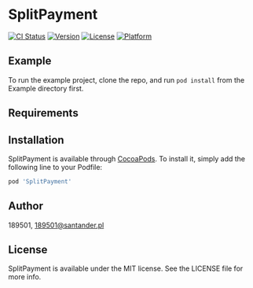 # SplitPayment

[![CI Status](https://img.shields.io/travis/187830/SplitPayment.svg?style=flat)](https://travis-ci.org/187830/SplitPayment)
[![Version](https://img.shields.io/cocoapods/v/SplitPayment.svg?style=flat)](https://cocoapods.org/pods/SplitPayment)
[![License](https://img.shields.io/cocoapods/l/SplitPayment.svg?style=flat)](https://cocoapods.org/pods/SplitPayment)
[![Platform](https://img.shields.io/cocoapods/p/SplitPayment.svg?style=flat)](https://cocoapods.org/pods/SplitPayment)

## Example

To run the example project, clone the repo, and run `pod install` from the Example directory first.

## Requirements

## Installation

SplitPayment is available through [CocoaPods](https://cocoapods.org). To install
it, simply add the following line to your Podfile:

```ruby
pod 'SplitPayment'
```

## Author

189501, 189501@santander.pl

## License

SplitPayment is available under the MIT license. See the LICENSE file for more info.
